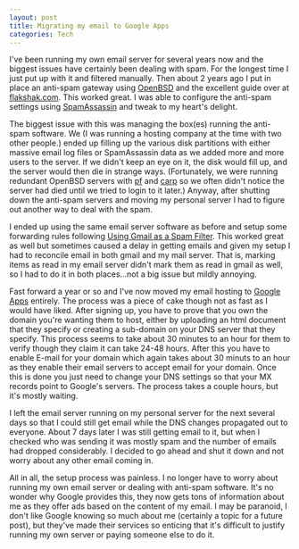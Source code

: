 ```yaml
--- 
layout: post
title: Migrating my email to Google Apps
categories: Tech
---
```

I've been running my own email server for several years now and the biggest issues have certainly been dealing with spam.  For the longest time I just put up with it and filtered manually.  Then about 2 years ago I put in place an anti-spam gateway using <a href="http://openbsd.org/">OpenBSD</a> and the excellent guide over at <a href="http://flakshack.com/anti-spam/wiki/index.php">flakshak.com</a>.  This worked great.  I was able to configure the anti-spam settings using <a href="http://spamassassin.apache.org/">SpamAssassin</a> and tweak to my heart's delight.

The biggest issue with this was managing the box(es) running the anti-spam software.  We (I was running a hosting company at the time with two other people.) ended up filling up the various disk partitions with either massive email log files or SpamAssassin data as we added more and more users to the server.  If we didn't keep an eye on it, the disk would fill up, and the server would then die in strange ways.  (Fortunately, we were running redundant OpenBSD servers with <a href="http://openbsd.org/faq/pf/index.html">pf</a> and <a href="http://openbsd.org/faq/pf/carp.html">carp</a> so we often didn't notice the server had died until we tried to login to it later.)  Anyway, after shutting down the anti-spam servers and moving my personal server I had to figure out another way to deal with the spam.

I ended up using the same email server software as before and setup some forwarding rules following <a href="http://blog.mboffin.com/blogpost.aspx?id=1636">Using Gmail as a Spam Filter</a>.  This worked great as well but sometimes caused a delay in getting emails and given my setup I had to reconcile email in both gmail and my mail server.  That is, marking items as read in my email server didn't mark them as read in gmail as well, so I had to do it in both places...not a big issue but mildly annoying.

Fast forward a year or so and I've now moved my email hosting to <a href="http://www.google.com/a/help/intl/en/index.html">Google Apps</a> entirely.  The process was a piece of cake though not as fast as I would have liked.  After signing up, you have to prove that you own the domain you're wanting them to host, either by uploading an html document that they specify or creating a sub-domain on your DNS server that they specify.  This process seems to take about 30 minutes to an hour for them to verify though they claim it can take 24-48 hours.  After this you have to enable E-mail for your domain which again takes about 30 minuts to an hour as they enable their email servers to accept email for your domain.  Once this is done you just need to change your DNS settings so that your MX records point to Google's servers.  The process takes a couple hours, but it's mostly waiting.

I left the email server running on my personal server for the next several days so that I could still get email while the DNS changes propagated out to everyone.  About 7 days later I was still getting email to it, but when I checked who was sending it was mostly spam and the number of emails had dropped considerably.  I decided to go ahead and shut it down and not worry about any other email coming in.

All in all, the setup process was painless.  I no longer have to worry about running my own email server or dealing with anti-spam software.  It's no wonder why Google provides this, they now gets tons of information about me as they offer ads based on the content of my email.  I may be paranoid, I don't like Google knowing so much about me (certainly a topic for a future post), but they've made their services so enticing that it's difficult to justify running my own server or paying someone else to do it.
